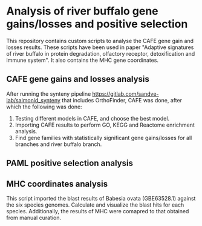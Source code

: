 # Analysis of river buffalo gene gains/losses and positive selection
This repository contains custom scripts to analyse the CAFE gene gain and losses results. These scripts have been used in paper "Adaptive signatures of river buffalo in protein degradation, olfactory receptor, detoxification and immune system". It also contains the MHC gene coordinates.

## CAFE gene gains and losses analysis
After running the synteny pipeline <https://gitlab.com/sandve-lab/salmonid_synteny> that includes OrthoFinder, CAFE was done, after which the following was done:
1. Testing different models in CAFE, and choose the best model.
2. Importing CAFE results to perform GO, KEGG and Reactome enrichment analysis.
3. Find gene families with statistically significant gene gains/losses for all branches and river buffalo branch.

## PAML positive selection analysis

## MHC coordinates analysis
This script imported the blast results of Babesia ovata (GBE63528.1) against the six species genomes.
Calculate and visualize the blast hits for each species.
Additionally, the results of MHC were comapred to that obtained from manual curation. 
